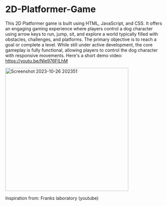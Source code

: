 # 2D-Platformer-Game
This 2D Platformer game is built using HTML, JavaScript, and CSS. It offers an engaging gaming experience where players control a dog character using arrow keys to run, jump, sit, and explore a world typically filled with obstacles, challenges, and platforms. The primary objective is to reach a goal or complete a level. While still under active development, the core gameplay is fully functional, allowing players to control the dog character with responsive movements. Here's a short demo video: https://youtu.be/Nle976FILhM

<img width="390" alt="Screenshot 2023-10-26 202351" src="https://github.com/ibrahim-work/2D-Platformer-Game/assets/125925656/7800123c-dd32-4338-8621-e6c70c475cd5">


Inspiration from: Franks laboratory (youtube)

